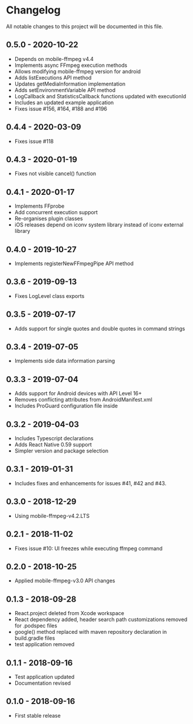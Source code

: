 # Changelog
All notable changes to this project will be documented in this file.

## 0.5.0 - 2020-10-22
- Depends on mobile-ffmpeg v4.4
- Implements async FFmpeg execution methods
- Allows modifying mobile-ffmpeg version for android
- Adds listExecutions API method
- Updates getMediaInformation implementation
- Adds setEnvironmentVariable API method
- LogCallback and StatisticsCallback functions updated with executionId
- Includes an updated example application
- Fixes issue #156, #164, #188 and #196

## 0.4.4 - 2020-03-09
- Fixes issue #118

## 0.4.3 - 2020-01-19
- Fixes not visible cancel() function

## 0.4.1 - 2020-01-17
- Implements FFprobe
- Add concurrent execution support
- Re-organises plugin classes
- iOS releases depend on iconv system library instead of iconv external library

## 0.4.0 - 2019-10-27
- Implements registerNewFFmpegPipe API method

## 0.3.6 - 2019-09-13
- Fixes LogLevel class exports

## 0.3.5 - 2019-07-17
- Adds support for single quotes and double quotes in command strings

## 0.3.4 - 2019-07-05
- Implements side data information parsing

## 0.3.3 - 2019-07-04
- Adds support for Android devices with API Level 16+
- Removes conflicting attributes from AndroidManifest.xml
- Includes ProGuard configuration file inside

## 0.3.2 - 2019-04-03
- Includes Typescript declarations
- Adds React Native 0.59 support
- Simpler version and package selection

## 0.3.1 - 2019-01-31
- Includes fixes and enhancements for issues #41, #42 and #43.

## 0.3.0 - 2018-12-29
- Using mobile-ffmpeg-v4.2.LTS

## 0.2.1 - 2018-11-02
- Fixes issue #10: UI freezes while executing ffmpeg command 

## 0.2.0 - 2018-10-25
- Applied mobile-ffmpeg-v3.0 API changes

## 0.1.3 - 2018-09-28
- React.project deleted from Xcode workspace
- React dependency added, header search path customizations removed for .podspec files
- google() method replaced with maven repository declaration in build.gradle files
- test application removed

## 0.1.1 - 2018-09-16
- Test application updated
- Documentation revised

## 0.1.0 - 2018-09-16
- First stable release
